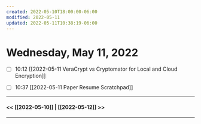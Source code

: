 ```yaml
---
created: 2022-05-10T18:00:00-06:00
modified: 2022-05-11
updated: 2022-05-11T10:38:19-06:00
---
```

# Wednesday, May 11, 2022


- [ ] 10:12 [[2022-05-11 VeraCrypt vs Cryptomator for Local and Cloud Encryption]]
- [ ] 10:37 [[2022-05-11 Paper Resume Scratchpad]]






---
#### << [[2022-05-10]] | [[2022-05-12]] >>
---

